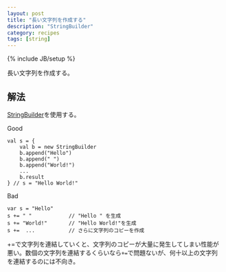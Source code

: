 ```yaml
---
layout: post
title: "長い文字列を作成する"
description: "StringBuilder"
category: recipes
tags: [string]
---
```

{% include JB/setup %}

長い文字列を作成する。

## 解法

[StringBuilder](http://www.scala-lang.org/api/current/index.html#scala.collection.mutable.StringBuilder)を使用する。

<span class="label success">Good</span>

	val s = { 
		val b = new StringBuilder
		b.append("Hello")
		b.append(" ")
		b.append("World!")
		...
		b.result
	} // s = "Hello World!"
	

<span class="label important">Bad</span>

	var s = "Hello"
	s += " "            // "Hello " を生成
	s += "World!"       // "Hello World!"を生成
	s +=  ...           // さらに文字列のコピーを作成

+=で文字列を連結していくと、文字列のコピーが大量に発生してしまい性能が悪い。数個の文字列を連結するくらいなら`+=`で問題ないが、何十以上の文字列を連結するのには不向き。
